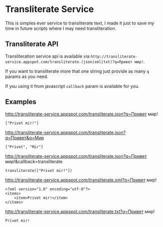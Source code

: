Transliterate Service
=====================

This is simples ever service to transliterate text, I made it just to save my time in future scripts where I may need transliteration.

Transliterate API
-----------------

Transliteration service api is available via `http://transliterate-service.appspot.com/transliterate.(json|xml|txt)?q=Привет мир!`.

If you want to transliterate more that one string just provide as many `q` params as you need.

If you using it from javascript `callback` param is available for you.

Examples
--------

http://transliterate-service.appspot.com/transliterate.json?q=Привет мир!

    ["Privet mir!"]

http://transliterate-service.appspot.com/transliterate.json?q=Привет&q=Мир

    ["Privet", "Mir"]

http://transliterate-service.appspot.com/transliterate.json?q=Привет мир!&callback=transliterate

    transliterate(["Privet mir!"])

http://transliterate-service.appspot.com/transliterate.xml?q=Привет мир!

    <?xml version="1.0" encoding="utf-8"?>
    <items>
        <item>Privet mir!</item>
    </items>

http://transliterate-service.appspot.com/transliterate.txt?q=Привет мир!

    Privet mir!
